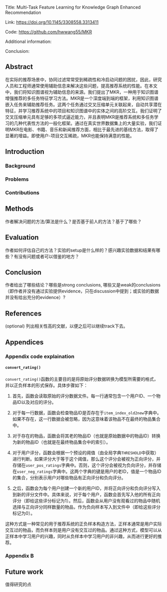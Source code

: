 Title: Multi-Task Feature Learning for Knowledge Graph Enhanced Recommendation

Link: https://doi.org/10.1145/3308558.3313411

Code: https://github.com/hwwang55/MKR

Additional information: 

Conclusion: 


## Abstract

在实际的推荐场景中，协同过滤常常受到稀疏性和冷启动问题的困扰，因此，研究人员和工程师通常使用辅助信息来解决这些问题，提高推荐系统的性能。在本文中，我们将知识图谱视为辅助信息的来源。我们提出了MKR，一种用于知识图谱增强推荐的多任务特征学习方法。MKR是一个深度端到端的框架，利用知识图谱嵌入任务来辅助推荐任务。这两个任务通过交叉压缩单元关联起来，自动共享潜在特征，并学习推荐系统中的项目和知识图谱中的实体之间的高阶交互。我们证明了交叉压缩单元具有足够的多项式逼近能力，并且表明MKR是推荐系统和多任务学习的几种代表性方法的一般化框架。通过在真实世界数据集上的大量实验，我们证明MKR在电影、书籍、音乐和新闻推荐方面，相比于最先进的基线方法，取得了显著的增益。即使用户-项目交互稀疏，MKR也能保持满意的性能。

## Introduction

### Background



### Problems



### Contributions



## Methods

作者解决问题的方法/算法是什么？是否基于前人的方法？基于了哪些？

  

## Evaluation

作者如何评估自己的方法？实验的setup是什么样的？感兴趣实验数据和结果有哪些？有没有问题或者可以借鉴的地方？

  

## Conclusion

作者给出了哪些结论？哪些是strong conclusions, 哪些又是weak的conclusions（即作者并没有通过实验提供evidence，只在discussion中提到；或实验的数据并没有给出充分的evidence）?

  

## References

(optional) 列出相关性高的文献，以便之后可以继续track下去。




## Appendices

### Appendix code explaination

#### `convert_rating()`

`convert_rating()`函数的主要目的是将原始评分数据转换为模型所需要的格式，并以正负样本的形式保存。具体步骤如下：

1. 首先，函数会读取原始的评分数据文件。每一行通常包含一个用户ID、一个物品ID以及对应的评分。

2. 对于每一行数据，函数会检查物品ID是否存在于`item_index_old2new`字典中。如果不存在，这一行数据会被忽略，因为这意味着该物品不在最终的物品集合中。

3. 对于存在的物品，函数会将其老的物品ID（也就是原始数据中的物品ID）转换为新的物品ID（也就是在最终物品集合中的索引）。

4. 对于用户评分，函数会根据一个预设的阈值（由全局字典`THRESHOLD`中获取）进行判断。如果评分大于等于这个阈值，那么这个评分会被视为正向评分，并存储在`user_pos_ratings`字典中。否则，这个评分会被视为负向评分，并存储在`user_neg_ratings`字典中。这两个字典的键是用户的老ID，值是一个物品ID的集合，分别表示用户对哪些物品有正向评分和负向评分。

5. 之后，函数会为每个用户创建一个新的用户ID，并将正向评分和负向评分写入到新的评分文件中。具体来说，对于每个用户，函数会首先写入他的所有正向评分（即给这些评分标记为1）。然后，函数会从用户没有观看过的物品中随机选择与正向评分同样数量的物品，作为负向样本写入到文件中（即给这些评分标记为0）。

这种方式是一种常见的用于推荐系统的正负样本构造方法，正样本通常是用户实际交互过的物品，而负样本则是用户没有交互过的物品。通过这种方式，模型可以从正样本中学习用户的兴趣，同时从负样本中学习用户的非兴趣，从而进行更好的推荐。

### Appendix B



## Future work

值得研究的点










